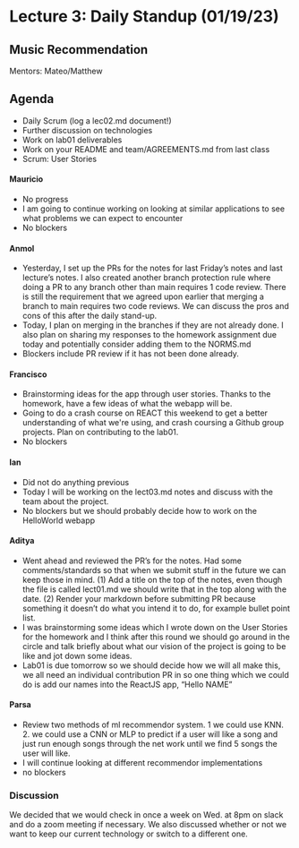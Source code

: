 # Lecture 3: Daily Standup (01/19/23)
## Music Recommendation
Mentors: Mateo/Matthew

## Agenda
- Daily Scrum (log a lec02.md document!)
- Further discussion on technologies
- Work on lab01 deliverables
- Work on your README and team/AGREEMENTS.md from last class
- Scrum: User Stories


#### Mauricio
- No progress
- I am going to continue working on looking at similar applications to see what problems we can expect to encounter
- No blockers

#### Anmol
- Yesterday, I set up the PRs for the notes for last Friday’s notes and last lecture’s notes. I also created another branch protection rule where doing a PR to any branch other than main requires 1 code review. There is still the requirement that we agreed upon earlier that merging a branch to main requires two code reviews. We can discuss the pros and cons of this after the daily stand-up.
- Today, I plan on merging in the branches if they are not already done. I also plan on sharing my responses to the homework assignment due today and potentially consider adding them to the NORMS.md
- Blockers include PR review if it has not been done already.

#### Francisco
- Brainstorming ideas for the app through user stories. Thanks to the homework, have a few ideas of what the webapp will be.
- Going to do a crash course on REACT this weekend to get a better understanding of what we're using, and crash coursing a Github group projects. Plan on contributing to the lab01.
- No blockers

#### Ian
- Did not do anything previous
- Today I will be working on the lect03.md notes and discuss with the team about the project.
- No blockers but we should probably decide how to work on the HelloWorld webapp

#### Aditya
- Went ahead and reviewed the PR’s for the notes. Had some comments/standards so that when we submit stuff in the future we can keep those in mind. (1) Add a title on the top of the notes, even though the file is called lect01.md we should write that in the top along with the date. (2) Render your markdown before submitting PR because something it doesn’t do what you intend it to do, for example bullet point list.
- I was brainstorming some ideas which I wrote down on the User Stories for the homework and I think after this round we should go around in the circle and talk briefly about what our vision of the project is going to be like and jot down some ideas.
- Lab01 is due tomorrow so we should decide how we will all make this, we all need an individual contribution PR in so one thing which we could do is add our names into the ReactJS app, “Hello NAME”

#### Parsa
- Review two methods of ml recommendor system. 1 we could use KNN. 2. we could use a CNN or MLP to predict if a user will like a song and just run enough songs through the net work until we find 5 songs the user will like.
- I will continue looking at different recommendor implementations
- no blockers

### Discussion

We decided that we would check in once a week on Wed. at 8pm on slack and do a zoom meeting if necessary.
We also discussed whether or not we want to keep our current technology or switch to a different one.